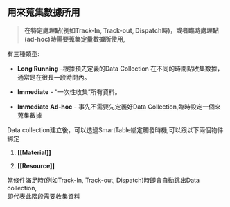## 用來蒐集數據所用

> **在特定處理點(例如Track-In, Track-out, Dispatch時)，或者臨時處理點(ad-hoc)時需要蒐集定量數據所使用,**

有三種類型:

- **Long Running** -根據預先定義的Data Collection 在不同的時間點收集數據，通常是在很長一段時間內。
- **Immediate** - “一次性收集”所有資料。

- **Immediate Ad-hoc** - 事先不需要先定義好Data Collection,臨時設定一個來蒐集數據

Data collection建立後，可以透過SmartTable綁定觸發時機,可以跟以下兩個物件綁定

1. **[[Material]]**

1. **[[Resource]]**

當條件滿足時(例如Track-In, Track-out, Dispatch)時即會自動跳出Data collection,  
即代表此階段需要收集資料